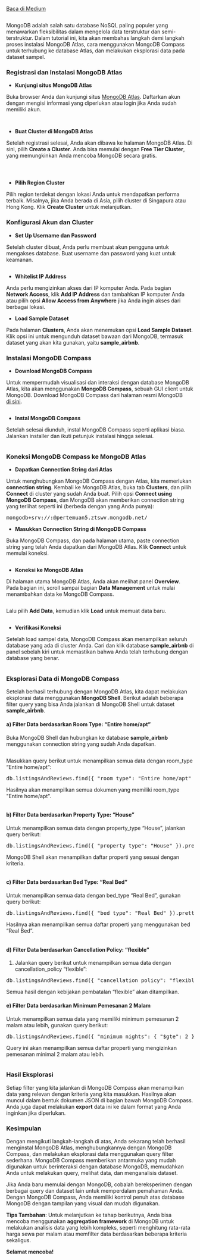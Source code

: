 <!--START_SECTION:medium-->

[Baca di Medium](https://medium.com/@dikaelsaputra/tutorial-lengkap-mongodb-atlas-dengan-mongodb-compass-d3b015cf4712?source=rss-272e0aace4a6------2)

 <figure><img alt="" src="https://cdn-images-1.medium.com/max/1024/0*3popFOVhE-XGVntI" /></figure><p>MongoDB adalah salah satu database NoSQL paling populer yang menawarkan fleksibilitas dalam mengelola data terstruktur dan semi-terstruktur. Dalam tutorial ini, kita akan membahas langkah demi langkah proses instalasi MongoDB Atlas, cara menggunakan MongoDB Compass untuk terhubung ke database Atlas, dan melakukan eksplorasi data pada dataset sampel.</p><h3>Registrasi dan Instalasi MongoDB Atlas</h3><ul><li><strong>Kunjungi situs MongoDB Atlas</strong></li></ul><p>Buka browser Anda dan kunjungi situs <a href="https://www.mongodb.com/cloud/atlas/register">MongoDB Atlas</a>. Daftarkan akun dengan mengisi informasi yang diperlukan atau login jika Anda sudah memiliki akun.</p><figure><img alt="" src="https://cdn-images-1.medium.com/max/827/1*eFnXvx34kCDLSdW9BqRbpQ.png" /></figure><figure><img alt="" src="https://cdn-images-1.medium.com/max/827/1*k2j9nAq3VdNFmFZCqwcheg.png" /></figure><ul><li><strong>Buat Cluster di MongoDB Atlas</strong></li></ul><p>Setelah registrasi selesai, Anda akan dibawa ke halaman MongoDB Atlas. Di sini, pilih <strong>Create a Cluster</strong>. Anda bisa memulai dengan <strong>Free Tier Cluster</strong>, yang memungkinkan Anda mencoba MongoDB secara gratis.</p><figure><img alt="" src="https://cdn-images-1.medium.com/max/827/1*33_sqjjXCLsJnbAuwHOBZQ.png" /></figure><figure><img alt="" src="https://cdn-images-1.medium.com/max/827/1*fejXQMRCNWTBDBPkzkuv0A.png" /></figure><figure><img alt="" src="https://cdn-images-1.medium.com/max/827/1*zfa-s_uxJ__SplUz-41R2g.png" /></figure><ul><li><strong>Pilih Region Cluster</strong></li></ul><p>Pilih region terdekat dengan lokasi Anda untuk mendapatkan performa terbaik. Misalnya, jika Anda berada di Asia, pilih cluster di Singapura atau Hong Kong. Klik <strong>Create Cluster</strong> untuk melanjutkan.</p><h3>Konfigurasi Akun dan Cluster</h3><ul><li><strong>Set Up Username dan Password</strong></li></ul><p>Setelah cluster dibuat, Anda perlu membuat akun pengguna untuk mengakses database. Buat username dan password yang kuat untuk keamanan.</p><figure><img alt="" src="https://cdn-images-1.medium.com/max/827/1*odtV9hDrEYKDCTDvJfdmBQ.png" /></figure><ul><li><strong>Whitelist IP Address</strong></li></ul><p>Anda perlu mengizinkan akses dari IP komputer Anda. Pada bagian <strong>Network Access</strong>, klik <strong>Add IP Address</strong> dan tambahkan IP komputer Anda atau pilih opsi <strong>Allow Access from Anywhere</strong> jika Anda ingin akses dari berbagai lokasi.</p><ul><li><strong>Load Sample Dataset</strong></li></ul><p>Pada halaman <strong>Clusters</strong>, Anda akan menemukan opsi <strong>Load Sample Dataset</strong>. Klik opsi ini untuk mengunduh dataset bawaan dari MongoDB, termasuk dataset yang akan kita gunakan, yaitu <strong>sample_airbnb</strong>.</p><h3>Instalasi MongoDB Compass</h3><ul><li><strong>Download MongoDB Compass</strong></li></ul><p>Untuk mempermudah visualisasi dan interaksi dengan database MongoDB Atlas, kita akan menggunakan <strong>MongoDB Compass</strong>, sebuah GUI client untuk MongoDB. Download MongoDB Compass dari halaman resmi MongoDB <a href="https://www.mongodb.com/products/compass">di sini</a>.</p><figure><img alt="" src="https://cdn-images-1.medium.com/max/827/1*uofWHPrDyUfrErHomRfRlw.png" /></figure><ul><li><strong>Instal MongoDB Compass</strong></li></ul><p>Setelah selesai diunduh, instal MongoDB Compass seperti aplikasi biasa. Jalankan installer dan ikuti petunjuk instalasi hingga selesai.</p><figure><img alt="" src="https://cdn-images-1.medium.com/max/827/1*QkzhvRX6tr8lUXQxi1rUsA.png" /></figure><h3>Koneksi MongoDB Compass ke MongoDB Atlas</h3><ul><li><strong>Dapatkan Connection String dari Atlas</strong></li></ul><p>Untuk menghubungkan MongoDB Compass dengan Atlas, kita memerlukan <strong>connection string</strong>. Kembali ke MongoDB Atlas, buka tab <strong>Clusters</strong>, dan pilih <strong>Connect</strong> di cluster yang sudah Anda buat. Pilih opsi <strong>Connect using MongoDB Compass</strong>, dan MongoDB akan memberikan connection string yang terlihat seperti ini (berbeda dengan yang Anda punya):</p><pre>mongodb+srv://<username>:<password>@pertemuan5.ztswv.mongodb.net/</pre><ul><li><strong>Masukkan Connection String di MongoDB Compass</strong></li></ul><p>Buka MongoDB Compass, dan pada halaman utama, paste connection string yang telah Anda dapatkan dari MongoDB Atlas. Klik <strong>Connect</strong> untuk memulai koneksi.</p><figure><img alt="" src="https://cdn-images-1.medium.com/max/827/1*odtV9hDrEYKDCTDvJfdmBQ.png" /></figure><ul><li><strong>Koneksi ke MongoDB Atlas</strong></li></ul><p>Di halaman utama MongoDB Atlas, Anda akan melihat panel <strong>Overview</strong>. Pada bagian ini, scroll sampai bagian <strong>Data Management</strong> untuk mulai menambahkan data ke MongoDB Compass.</p><figure><img alt="" src="https://cdn-images-1.medium.com/max/827/1*ltFbintm71hbZYtoSWxHbg.png" /></figure><p>Lalu pilih <strong>Add Data</strong>, kemudian klik <strong>Load</strong> untuk memuat data baru.</p><figure><img alt="" src="https://cdn-images-1.medium.com/max/827/1*KPrpk-RqHMotfpGq656XJQ.png" /></figure><ul><li><strong>Verifikasi Koneksi</strong></li></ul><p>Setelah load sampel data, MongoDB Compass akan menampilkan seluruh database yang ada di cluster Anda. Cari dan klik database <strong>sample_airbnb</strong> di panel sebelah kiri untuk memastikan bahwa Anda telah terhubung dengan database yang benar.</p><figure><img alt="" src="https://cdn-images-1.medium.com/max/827/1*TmI5SFGNBFkdfukDC9JAOA.png" /></figure><h3>Eksplorasi Data di MongoDB Compass</h3><p>Setelah berhasil terhubung dengan MongoDB Atlas, kita dapat melakukan eksplorasi data menggunakan <strong>MongoDB Shell</strong>. Berikut adalah beberapa filter query yang bisa Anda jalankan di MongoDB Shell untuk dataset <strong>sample_airbnb</strong>.</p><h4>a) Filter Data berdasarkan Room Type: “Entire home/apt”</h4><p>Buka MongoDB Shell dan hubungkan ke database <strong>sample_airbnb</strong> menggunakan connection string yang sudah Anda dapatkan.</p><figure><img alt="" src="https://cdn-images-1.medium.com/max/827/1*8fDCL0pQDWOveO6-0MSUdw.png" /></figure><p>Masukkan query berikut untuk menampilkan semua data dengan room_type “Entire home/apt”:</p><pre>db.listingsAndReviews.find({ "room_type": "Entire home/apt" }).pretty();</pre><p>Hasilnya akan menampilkan semua dokumen yang memiliki room_type "Entire home/apt".</p><figure><img alt="" src="https://cdn-images-1.medium.com/max/827/1*a0hsMgMQkJGxvF0c6_MlfQ.png" /></figure><h4>b) Filter Data berdasarkan Property Type: “House”</h4><p>Untuk menampilkan semua data dengan property_type “House”, jalankan query berikut:</p><pre>db.listingsAndReviews.find({ "property_type": "House" }).pretty();</pre><p>MongoDB Shell akan menampilkan daftar properti yang sesuai dengan kriteria.</p><figure><img alt="" src="https://cdn-images-1.medium.com/max/827/1*4pnR1nRmF_QTbyszhUwHUw.png" /></figure><h4>c) Filter Data berdasarkan Bed Type: “Real Bed”</h4><p>Untuk menampilkan semua data dengan bed_type “Real Bed”, gunakan query berikut:</p><pre>db.listingsAndReviews.find({ "bed_type": "Real Bed" }).pretty();</pre><p>Hasilnya akan menampilkan semua daftar properti yang menggunakan bed “Real Bed”.</p><figure><img alt="" src="https://cdn-images-1.medium.com/max/827/1*MtI7H2Pfv_h4iIlxkH3GSA.png" /></figure><h4>d) Filter Data berdasarkan Cancellation Policy: “flexible”</h4><ol><li>Jalankan query berikut untuk menampilkan semua data dengan cancellation_policy “flexible”:</li></ol><pre>db.listingsAndReviews.find({ "cancellation_policy": "flexible" }).pretty();</pre><p>Semua hasil dengan kebijakan pembatalan “flexible” akan ditampilkan.</p><h4>e) Filter Data berdasarkan Minimum Pemesanan 2 Malam</h4><p>Untuk menampilkan semua data yang memiliki minimum pemesanan 2 malam atau lebih, gunakan query berikut:</p><pre>db.listingsAndReviews.find({ "minimum_nights": { "$gte": 2 } }).pretty();</pre><p>Query ini akan menampilkan semua daftar properti yang mengizinkan pemesanan minimal 2 malam atau lebih.</p><figure><img alt="" src="https://cdn-images-1.medium.com/max/1024/1*Umg3tu83dgjDgiMFfoOnbg.png" /></figure><h3>Hasil Eksplorasi</h3><p>Setiap filter yang kita jalankan di MongoDB Compass akan menampilkan data yang relevan dengan kriteria yang kita masukkan. Hasilnya akan muncul dalam bentuk dokumen JSON di bagian bawah MongoDB Compass. Anda juga dapat melakukan <strong>export</strong> data ini ke dalam format yang Anda inginkan jika diperlukan.</p><h3>Kesimpulan</h3><p>Dengan mengikuti langkah-langkah di atas, Anda sekarang telah berhasil menginstal MongoDB Atlas, menghubungkannya dengan MongoDB Compass, dan melakukan eksplorasi data menggunakan query filter sederhana. MongoDB Compass memberikan antarmuka yang mudah digunakan untuk berinteraksi dengan database MongoDB, memudahkan Anda untuk melakukan query, melihat data, dan menganalisis dataset.</p><p>Jika Anda baru memulai dengan MongoDB, cobalah bereksperimen dengan berbagai query dan dataset lain untuk memperdalam pemahaman Anda. Dengan MongoDB Compass, Anda memiliki kontrol penuh atas database MongoDB dengan tampilan yang visual dan mudah digunakan.</p><p><strong>Tips Tambahan</strong>: Untuk melanjutkan ke tahap berikutnya, Anda bisa mencoba menggunakan <strong>aggregation framework</strong> di MongoDB untuk melakukan analisis data yang lebih kompleks, seperti menghitung rata-rata harga sewa per malam atau memfilter data berdasarkan beberapa kriteria sekaligus.</p><p><strong>Selamat mencoba!</strong></p><img alt="" height="1" src="https://medium.com/_/stat?event=post.clientViewed&referrerSource=full_rss&postId=d3b015cf4712" width="1" />
<!--END_SECTION:medium-->

